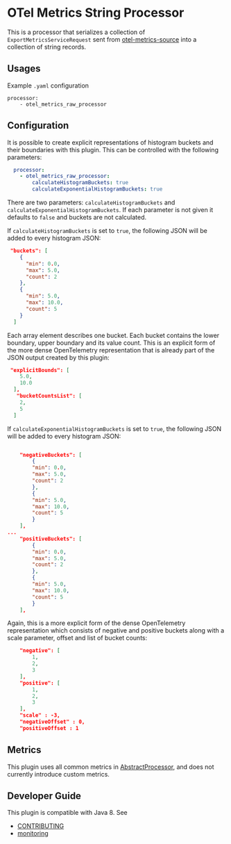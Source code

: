 # OTel Metrics String Processor 

This is a processor that serializes a collection of `ExportMetricsServiceRequest` sent from [otel-metrics-source](../dataPrepper-plugins/otel-metrics-source) into a collection of string records.

## Usages
Example `.yaml` configuration
```
processor:
    - otel_metrics_raw_processor
```

## Configuration
It is possible to create explicit representations of histogram buckets and their boundaries with this plugin. This can be controlled with the following parameters:

```yaml
  processor:
    - otel_metrics_raw_processor:
        calculateHistogramBuckets: true
        calculateExponentialHistogramBuckets: true
```
There are two parameters: `calculateHistogramBuckets` and `calculateExponentialHistogramBuckets`.
If each parameter is not given it defaults to `false` and buckets are not calculated.

If `calculateHistogramBuckets` is set to `true`, the following JSON will be added to every histogram JSON:

```json
 "buckets": [
    {
      "min": 0.0,
      "max": 5.0,
      "count": 2
    },
    {
      "min": 5.0,
      "max": 10.0,
      "count": 5
    }
  ]
```

Each array element describes one bucket. Each bucket contains the lower boundary, upper boundary and its value count.
This is an explicit form of the more dense OpenTelemetry representation that is already part of the JSON output created by this plugin:

```json
 "explicitBounds": [
    5.0,
    10.0
  ],
   "bucketCountsList": [
    2,
    5
  ]
```


If `calculateExponentialHistogramBuckets` is set to `true`, the following JSON will be added to every histogram JSON:
```json

    "negativeBuckets": [
        {
        "min": 0.0,
        "max": 5.0,
        "count": 2
        },
        {
        "min": 5.0,
        "max": 10.0,
        "count": 5
        }
    ],
...
    "positiveBuckets": [
        {
        "min": 0.0,
        "max": 5.0,
        "count": 2
        },
        {
        "min": 5.0,
        "max": 10.0,
        "count": 5
        }
    ],
```

Again, this is a more explicit form of the dense OpenTelemetry representation which consists of negative and positive buckets along with
a scale parameter, offset and list of bucket counts:
```json
    "negative": [
        1,
        2,
        3
    ],
    "positive": [
        1,
        2,
        3
    ],
    "scale" : -3,
    "negativeOffset" : 0,
    "positiveOffset : 1
```

## Metrics
This plugin uses all common metrics in [AbstractProcessor](https://github.com/opensearch-project/data-prepper/blob/main/data-prepper-api/src/main/java/com/amazon/dataprepper/model/processor/AbstractProcessor.java), and does not currently introduce custom metrics.

## Developer Guide
This plugin is compatible with Java 8. See 
- [CONTRIBUTING](https://github.com/opensearch-project/data-prepper/blob/main/CONTRIBUTING.md) 
- [monitoring](https://github.com/opensearch-project/data-prepper/blob/main/docs/monitoring.md)

